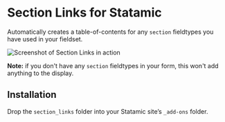# Section Links for Statamic

Automatically creates a table-of-contents for any `section` fieldtypes you have used in your fieldset.

![Screenshot of Section Links in action](http://cl.ly/image/3P02113m1h2E/Screen%20Shot%202014-08-08%20at%201.39.22%20PM.png)

**Note:** if you don't have any `section` fieldtypes in your form, this won't add anything to the display.


## Installation

Drop the `section_links` folder into your Statamic site’s `_add-ons` folder.
